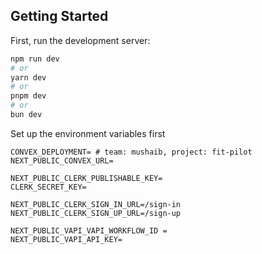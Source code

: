 ## Getting Started

First, run the development server:

```bash
npm run dev
# or
yarn dev
# or
pnpm dev
# or
bun dev
```

Set up the environment variables first
```
CONVEX_DEPLOYMENT= # team: mushaib, project: fit-pilot
NEXT_PUBLIC_CONVEX_URL=

NEXT_PUBLIC_CLERK_PUBLISHABLE_KEY=
CLERK_SECRET_KEY=

NEXT_PUBLIC_CLERK_SIGN_IN_URL=/sign-in
NEXT_PUBLIC_CLERK_SIGN_UP_URL=/sign-up

NEXT_PUBLIC_VAPI_VAPI_WORKFLOW_ID = 
NEXT_PUBLIC_VAPI_API_KEY=

```
